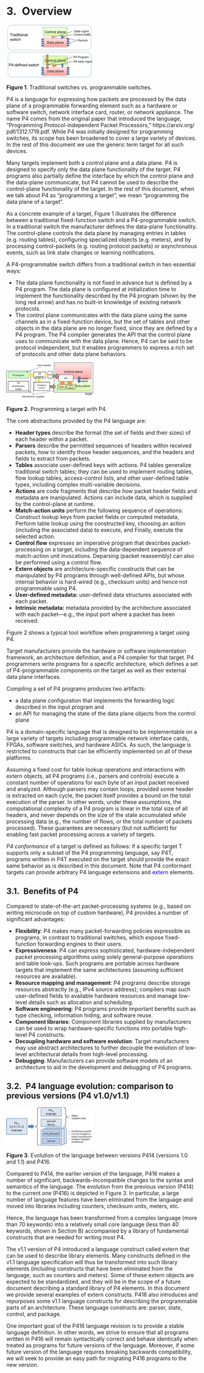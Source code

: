 # 3. Overview

<div style="inline">
  <img src="./docs/figs/prgswitch.png" width="230px" height="138px" />
</div>

**Figure 1**. Traditional switches vs. programmable switches.

P4 is a language for expressing how packets are processed by the data plane of a programmable forwarding element such as a hardware or software switch, network interface card, router, or network appliance. The name P4 comes from the original paper that introduced the language, “Programming Protocol-independent Packet Processors,” https://​arxiv.​org/​pdf/​1312.​1719.​pdf. While P4 was initially designed for programming switches, its scope has been broadened to cover a large variety of devices. In the rest of this document we use the generic term target for all such devices.

Many targets implement both a control plane and a data plane. P4 is designed to specify only the data plane functionality of the target. P4 programs also partially define the interface by which the control plane and the data-plane communicate, but P4 cannot be used to describe the control-plane functionality of the target. In the rest of this document, when we talk about P4 as “programming a target”, we mean “programming the data plane of a target”.

As a concrete example of a target, Figure 1 illustrates the difference between a traditional fixed-function switch and a P4-programmable switch. In a traditional switch the manufacturer defines the data-plane functionality. The control-plane controls the data plane by managing entries in tables (e.g. routing tables), configuring specialized objects (e.g. meters), and by processing control-packets (e.g. routing protocol packets) or asynchronous events, such as link state changes or learning notifications.

A P4-programmable switch differs from a traditional switch in two essential ways:

- The data plane functionality is not fixed in advance but is defined by a P4 program. The data plane is configured at initialization time to implement the functionality described by the P4 program (shown by the long red arrow) and has no built-in knowledge of existing network protocols.
- The control plane communicates with the data plane using the same channels as in a fixed-function device, but the set of tables and other objects in the data plane are no longer fixed, since they are defined by a P4 program. The P4 compiler generates the API that the control plane uses to communicate with the data plane.
Hence, P4 can be said to be protocol independent, but it enables programmers to express a rich set of protocols and other data plane behaviors.

<div style="inline">
  <img src="./docs/figs/p4prg.png" width="230px" height="96px" />
</div>

**Figure 2**. Programming a target with P4.

The core abstractions provided by the P4 language are:

- **Header types** describe the format (the set of fields and their sizes) of each header within a packet.
- **Parsers** describe the permitted sequences of headers within received packets, how to identify those header sequences, and the headers and fields to extract from packets.
- **Tables** associate user-defined keys with actions. P4 tables generalize traditional switch tables; they can be used to implement routing tables, flow lookup tables, access-control lists, and other user-defined table types, including complex multi-variable decisions.
- **Actions** are code fragments that describe how packet header fields and metadata are manipulated. Actions can include data, which is supplied by the control-plane at runtime.
- **Match-action units** perform the following sequence of operations:
   Construct lookup keys from packet fields or computed metadata,
   Perform table lookup using the constructed key, choosing an action (including the associated data) to execute, and
   Finally, execute the selected action.
- **Control flow** expresses an imperative program that describes packet-processing on a target, including the data-dependent sequence of match-action unit invocations. Deparsing (packet reassembly) can also be performed using a control flow.
- **Extern objects** are architecture-specific constructs that can be manipulated by P4 programs through well-defined APIs, but whose internal behavior is hard-wired (e.g., checksum units) and hence not programmable using P4.
- **User-defined metadata:** user-defined data structures associated with each packet.
- **Intrinsic metadata:** metadata provided by the architecture associated with each packet—e.g., the input port where a packet has been received.

Figure 2 shows a typical tool workflow when programming a target using P4.

Target manufacturers provide the hardware or software implementation framework, an architecture definition, and a P4 compiler for that target. P4 programmers write programs for a specific architecture, which defines a set of P4-programmable components on the target as well as their external data plane interfaces.

Compiling a set of P4 programs produces two artifacts:

- a data plane configuration that implements the forwarding logic described in the input program and
- an API for managing the state of the data plane objects from the control plane

P4 is a domain-specific language that is designed to be implementable on a large variety of targets including programmable network interface cards, FPGAs, software switches, and hardware ASICs. As such, the language is restricted to constructs that can be efficiently implemented on all of these platforms.

Assuming a fixed cost for table lookup operations and interactions with extern objects, all P4 programs (i.e., parsers and controls) execute a constant number of operations for each byte of an input packet received and analyzed. Although parsers may contain loops, provided some header is extracted on each cycle, the packet itself provides a bound on the total execution of the parser. In other words, under these assumptions, the computational complexity of a P4 program is linear in the total size of all headers, and never depends on the size of the state accumulated while processing data (e.g., the number of flows, or the total number of packets processed). These guarantees are necessary (but not sufficient) for enabling fast packet processing across a variety of targets.

*P4 conformance* of a target is defined as follows: if a specific target T supports only a subset of the P4 programming language, say P4T, programs written in P4T executed on the target should provide the exact same behavior as is described in this document. Note that P4 conformant targets can provide arbitrary P4 language extensions and <font color="Blue">extern</font> elements.

## 3.1. Benefits of P4

Compared to state-of-the-art packet-processing systems (e.g., based on writing microcode on top of custom hardware), P4 provides a number of significant advantages:

- **Flexibility**: P4 makes many packet-forwarding policies expressible as programs, in contrast to traditional switches, which expose fixed-function forwarding engines to their users.
- **Expressiveness**: P4 can express sophisticated, hardware-independent packet processing algorithms using solely general-purpose operations and table look-ups. Such programs are portable across hardware targets that implement the same architectures (assuming sufficient resources are available).
- **Resource mapping and management**: P4 programs describe storage resources abstractly (e.g., IPv4 source address); compilers map such user-defined fields to available hardware resources and manage low-level details such as allocation and scheduling.
- **Software engineering**: P4 programs provide important benefits such as type checking, information hiding, and software reuse.
- **Component libraries**: Component libraries supplied by manufacturers can be used to wrap hardware-specific functions into portable high-level P4 constructs.
- **Decoupling hardware and software evolution**: Target manufacturers may use abstract architectures to further decouple the evolution of low-level architectural details from high-level processing.
- **Debugging**: Manufacturers can provide software models of an architecture to aid in the development and debugging of P4 programs.

## 3.2. P4 language evolution: comparison to previous versions (P4 v1.0/v1.1)

<div style="inline">
  <img src="./docs/figs/p4transition.png" width="230px" height="100px" />
</div>

**Figure 3**. Evolution of the language between versions P414 (versions 1.0 and 1.1) and P416.

Compared to P414, the earlier version of the language, P416 makes a number of significant, backwards-incompatible changes to the syntax and semantics of the language. The evolution from the previous version (P414) to the current one (P416) is depicted in Figure 3. In particular, a large number of language features have been eliminated from the language and moved into libraries including counters, checksum units, meters, etc.

Hence, the language has been transformed from a complex language (more than 70 keywords) into a relatively small core language (less than 40 keywords, shown in Section B) accompanied by a library of fundamental constructs that are needed for writing most P4.

The v1.1 version of P4 introduced a language construct called extern that can be used to describe library elements. Many constructs defined in the v1.1 language specification will thus be transformed into such library elements (including constructs that have been eliminated from the language, such as counters and meters). Some of these extern objects are expected to be standardized, and they will be in the scope of a future document describing a standard library of P4 elements. In this document we provide several examples of extern constructs. P416 also introduces and repurposes some v1.1 language constructs for describing the programmable parts of an architecture. These language constructs are: parser, state, control, and package.

One important goal of the P416 language revision is to provide a stable language definition. In other words, we strive to ensure that all programs written in P416 will remain syntactically correct and behave identically when treated as programs for future versions of the language. Moreover, if some future version of the language requires breaking backwards compatibility, we will seek to provide an easy path for migrating P416 programs to the new version.

